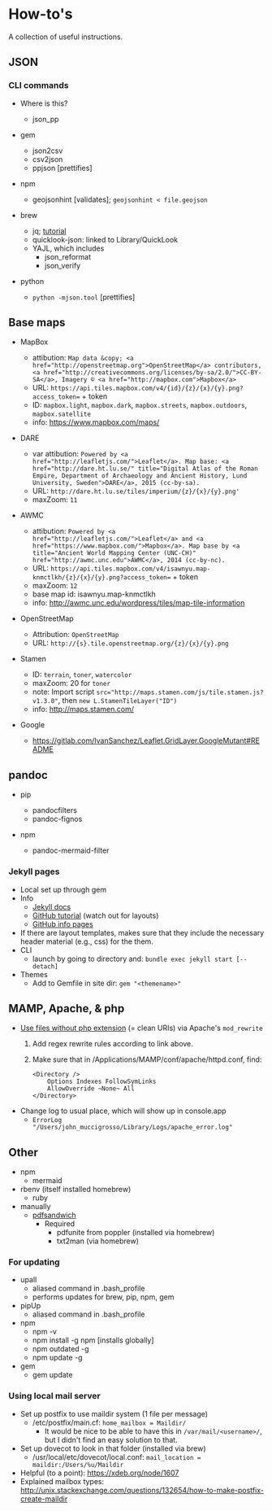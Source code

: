 # How-to's

A collection of useful instructions.

## JSON

### CLI commands

- Where is this?
	- json_pp

- gem
	- json2csv
	- csv2json
	- ppjson [prettifies]

- npm
	- geojsonhint [validates]; `geojsonhint < file.geojson`

- brew
	- jq; [tutorial](http://programminghistorian.github.io/ph-submissions/lessons/json-and-jq.html)
	- quicklook-json: linked to Library/QuickLook
	- YAJL, which includes
		- json_reformat
		- json_verify

- python
	- `python -mjson.tool` [prettifies]

## Base maps

- MapBox
	- attibution: `Map data &copy; <a href="http://openstreetmap.org">OpenStreetMap</a> contributors, <a href="http://creativecommons.org/licenses/by-sa/2.0/">CC-BY-SA</a>, Imagery © <a href="http://mapbox.com">Mapbox</a>`
	- URL: `https://api.tiles.mapbox.com/v4/{id}/{z}/{x}/{y}.png?access_token=` + token
	- ID: `mapbox.light`, `mapbox.dark`, `mapbox.streets`, `mapbox.outdoors`, `mapbox.satellite`
	- info: <https://www.mapbox.com/maps/>

- DARE
	- var attibution: `Powered by <a href="http://leafletjs.com/">Leaflet</a>. Map base: <a href="http://dare.ht.lu.se/" title="Digital Atlas of the Roman Empire, Department of Archaeology and Ancient History, Lund University, Sweden">DARE</a>, 2015 (cc-by-sa).`
	- URL: `http://dare.ht.lu.se/tiles/imperium/{z}/{x}/{y}.png'`
	- maxZoom: `11`

- AWMC
	- attibution: `Powered by <a href="http://leafletjs.com/">Leaflet</a> and <a href="https://www.mapbox.com/">Mapbox</a>. Map base by <a title="Ancient World Mapping Center (UNC-CH)" href="http://awmc.unc.edu">AWMC</a>, 2014 (cc-by-nc).`
	- URL: `https://api.tiles.mapbox.com/v4/isawnyu.map-knmctlkh/{z}/{x}/{y}.png?access_token=` + token
	- maxZoom: `12`
	- base map id: isawnyu.map-knmctlkh
	- info: <http://awmc.unc.edu/wordpress/tiles/map-tile-information>

- OpenStreetMap
	- Attribution: `OpenStreetMap`
	- URL: `http://{s}.tile.openstreetmap.org/{z}/{x}/{y}.png`

- Stamen
	- ID: `terrain`, `toner`, `watercolor`
	- maxZoom: 20 for `toner`
	- note: Import script `src="http://maps.stamen.com/js/tile.stamen.js?v1.3.0"`, then `new L.StamenTileLayer("ID")`
	- info: <http://maps.stamen.com/>
- Google
	- <https://gitlab.com/IvanSanchez/Leaflet.GridLayer.GoogleMutant#README>


## pandoc

- pip
    - pandocfilters
    - pandoc-fignos

- npm
    - pandoc-mermaid-filter

### Jekyll pages

- Local set up through gem
- Info
	- [Jekyll docs](https://jekyllrb.com/docs)
	- [GitHub tutorial](http://jmcglone.com/guides/github-pages/) (watch out for layouts)
	- [GitHub info pages](https://help.github.com/categories/github-pages-basics/)
- If there are layout templates, makes sure that they include the necessary header material (e.g., css) for the them.
- CLI
	- launch by going to directory and: `bundle exec jekyll start [--detach]`
- Themes
	- Add to Gemfile in site dir: `gem "<themename>"`

## MAMP, Apache, & php

- [Use files without php extension](http://wettone.com/code/clean-urls) (= clean URIs) via Apache's `mod_rewrite`
	1. Add regex rewrite rules according to link above.
	1. Make sure that in /Applications/MAMP/conf/apache/httpd.conf, find:
	
		```
		<Directory />
		    Options Indexes FollowSymLinks
		    AllowOverride ~None~ All
		</Directory>
		```
- Change log to usual place, which will show up in console.app
	- `ErrorLog "/Users/john_muccigrosso/Library/Logs/apache_error.log"`

## Other

- npm
    - mermaid
- rbenv (itself installed homebrew)
	- ruby
- manually
	- [pdfsandwich](http://www.tobias-elze.de/pdfsandwich/)
		- Required
			- pdfunite from poppler (installed via homebrew)
			- txt2man (via homebrew)

### For updating

- upall
	- aliased command in .bash_profile
	- performs updates for brew, pip, npm, gem
- pipUp
    - aliased command in .bash_profile
- npm 
	- npm -v
	- npm install -g npm [installs globally]
	- npm outdated -g
	- npm update -g <pkg>
- gem
	- gem update

### Using local mail server

- Set up postfix to use maildir system (1 file per message)
	- /etc/postfix/main.cf: `home_mailbox = Maildir/`
		- It would be nice to be able to have this in `/var/mail/<username>/`, but I didn't find an easy solution to that.
- Set up dovecot to look in that folder (installed via brew)
	- /usr/local/etc/dovecot/local.conf: `mail_location = maildir:/Users/%u/Maildir`
- Helpful (to a point): <https://xdeb.org/node/1607>
- Explained mailbox types: <http://unix.stackexchange.com/questions/132654/how-to-make-postfix-create-maildir>
